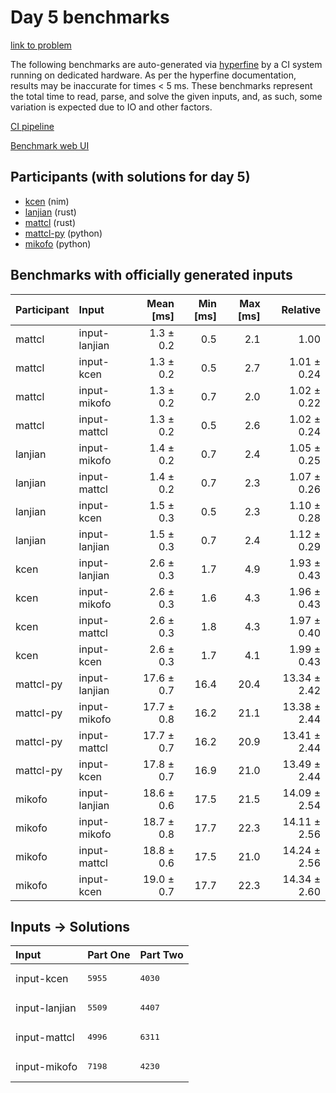 # Day 5 benchmarks

[link to problem](https://adventofcode.com/2024/day/5)

The following benchmarks are auto-generated via
[hyperfine](https://github.com/sharkdp/hyperfine) by a CI system running on
dedicated hardware. As per the hyperfine documentation, results may be
inaccurate for times < 5 ms. These benchmarks represent the total time to read,
parse, and solve the given inputs, and, as such, some variation is expected due
to IO and other factors.

[CI pipeline](http://ci.papercode.net:8080/teams/main/pipelines/aoc2024)

[Benchmark web UI](https://aoc.ancalagon.black)


## Participants (with solutions for day 5)

- [kcen](https://github.com/kcen/aoc2024) (nim)
- [lanjian](https://github.com/lanjian/aoc-2024) (rust)
- [mattcl](https://github.com/mattcl/aoc2024) (rust)
- [mattcl-py](https://github.com/mattcl/aoc2024-py) (python)
- [mikofo](https://github.com/mikofo/aoc2024) (python)


## Benchmarks with officially generated inputs

| Participant | Input | Mean [ms] | Min [ms] | Max [ms] | Relative |
|:---|:---|---:|---:|---:|---:|
| mattcl | input-lanjian | 1.3 ± 0.2 | 0.5 | 2.1 | 1.00 |
| mattcl | input-kcen | 1.3 ± 0.2 | 0.5 | 2.7 | 1.01 ± 0.24 |
| mattcl | input-mikofo | 1.3 ± 0.2 | 0.7 | 2.0 | 1.02 ± 0.22 |
| mattcl | input-mattcl | 1.3 ± 0.2 | 0.5 | 2.6 | 1.02 ± 0.24 |
| lanjian | input-mikofo | 1.4 ± 0.2 | 0.7 | 2.4 | 1.05 ± 0.25 |
| lanjian | input-mattcl | 1.4 ± 0.2 | 0.7 | 2.3 | 1.07 ± 0.26 |
| lanjian | input-kcen | 1.5 ± 0.3 | 0.5 | 2.3 | 1.10 ± 0.28 |
| lanjian | input-lanjian | 1.5 ± 0.3 | 0.7 | 2.4 | 1.12 ± 0.29 |
| kcen | input-lanjian | 2.6 ± 0.3 | 1.7 | 4.9 | 1.93 ± 0.43 |
| kcen | input-mikofo | 2.6 ± 0.3 | 1.6 | 4.3 | 1.96 ± 0.43 |
| kcen | input-mattcl | 2.6 ± 0.3 | 1.8 | 4.3 | 1.97 ± 0.40 |
| kcen | input-kcen | 2.6 ± 0.3 | 1.7 | 4.1 | 1.99 ± 0.43 |
| mattcl-py | input-lanjian | 17.6 ± 0.7 | 16.4 | 20.4 | 13.34 ± 2.42 |
| mattcl-py | input-mikofo | 17.7 ± 0.8 | 16.2 | 21.1 | 13.38 ± 2.44 |
| mattcl-py | input-mattcl | 17.7 ± 0.7 | 16.2 | 20.9 | 13.41 ± 2.44 |
| mattcl-py | input-kcen | 17.8 ± 0.7 | 16.9 | 21.0 | 13.49 ± 2.44 |
| mikofo | input-lanjian | 18.6 ± 0.6 | 17.5 | 21.5 | 14.09 ± 2.54 |
| mikofo | input-mikofo | 18.7 ± 0.8 | 17.7 | 22.3 | 14.11 ± 2.56 |
| mikofo | input-mattcl | 18.8 ± 0.6 | 17.5 | 21.0 | 14.24 ± 2.56 |
| mikofo | input-kcen | 19.0 ± 0.7 | 17.7 | 22.3 | 14.34 ± 2.60 |


## Inputs -> Solutions

| Input | Part One | Part Two |
|:---|:---|:---|
|input-kcen|<pre>5955</pre>|<pre>4030</pre>|
|input-lanjian|<pre>5509</pre>|<pre>4407</pre>|
|input-mattcl|<pre>4996</pre>|<pre>6311</pre>|
|input-mikofo|<pre>7198</pre>|<pre>4230</pre>|